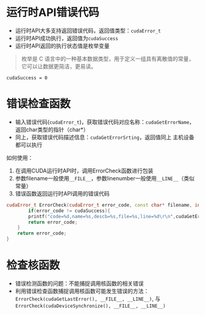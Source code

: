 # 运行时API错误代码
+ 运行时API大多支持返回错误代码，返回值类型：`cudaError_t`
+ 运行时API成功执行，返回值为`cudaSuccess`
+ 运行时API返回的执行状态值是枚举变量

> 枚举是 C 语言中的一种基本数据类型，用于定义一组具有离散值的常量，它可以让数据更简洁，更易读。

`cudaSuccess = 0`
# 错误检查函数
+ 输入错误代码(`cudaError_t`)，获取错误代码对应名称：`cudaGetErrorName`，返回char类型的指针（char*）
+ 同上，获取错误代码描述信息：`cudaGetErrorSrting`，返回值同上
主机设备都可以执行

如何使用：
1. 在调用CUDA运行时API时，调用ErrorCheck函数进行包装
2. 参数filename一般使用`__FILE__`，参数linenumber一般使用`__LINE__`（类似常量）
3. 错误函数返回运行时API调用的错误代码
```cpp
cudaError_t ErrorCheck(cudaError_t error_code, const char* filename, int lineNumber){
		if(error_code != cudaSuccess){
		printf("code=%d,name=%s,descb=%s,file=%s,line=%d\r\n",cudaGetErrorName(error_code), cudaGetErrorString(error_code), filename, lineNumber)
		return error_code;
	}
	return error_code;
}
```
# 检查核函数
+ 错误检测函数的问题：不能捕捉调用核函数的相关错误
+ 利用错误检查函数捕捉调用核函数可能发生错误的方法：`ErrorCheck(cudaGetLastError(), __FILE__, __LINE__)`, 与`ErrorCheck(cudaDeviceSynchronize(), __FILE__, __LINE__)`